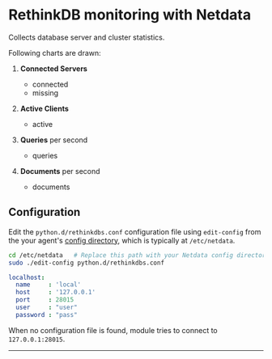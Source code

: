 # RethinkDB monitoring with Netdata

Collects database server and cluster statistics.

Following charts are drawn:

1.  **Connected Servers**

    -   connected
    -   missing

2.  **Active Clients**

    -   active

3.  **Queries** per second

    -   queries

4.  **Documents** per second

    -   documents

## Configuration

Edit the `python.d/rethinkdbs.conf` configuration file using `edit-config` from the your agent's [config
directory](../../../docs/step-by-step/step-04.md#find-your-netdataconf-file), which is typically at `/etc/netdata`.

```bash
cd /etc/netdata   # Replace this path with your Netdata config directory, if different
sudo ./edit-config python.d/rethinkdbs.conf
```

```yaml
localhost:
  name     : 'local'
  host     : '127.0.0.1'
  port     : 28015
  user     : "user"
  password : "pass"
```

When no configuration file is found, module tries to connect to `127.0.0.1:28015`.

---

